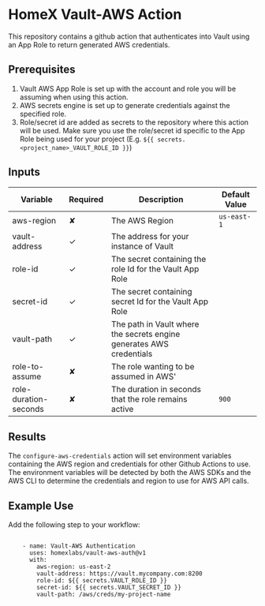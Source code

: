 # HomeX Vault-AWS Action

This repository contains a github action that authenticates into Vault using an App Role to return generated AWS credentials. 

## Prerequisites 

1. Vault AWS App Role is set up with the account and role you will be assuming when using this action.
2. AWS secrets engine is set up to generate credentials against the specified role.
3. Role/secret id are added as secrets to the repository where this action will be used. Make sure you use the role/secret id specific to the App Role being used for your project (E.g. `${{ secrets.<project_name>_VAULT_ROLE_ID }}`)


## Inputs

| Variable | Required | Description | Default Value |
|----------|----------|-------------|---------------|
| aws-region | ✘ | The AWS Region | `us-east-1` |
| vault-address | ✓ | The address for your instance of Vault |  |
| role-id | ✓ | The secret containing the role Id for the Vault App Role |  |
| secret-id | ✓ | The secret containing secret Id for the Vault App Role |  |
| vault-path | ✓ | The path in Vault where the secrets engine generates AWS credentials |  |
| role-to-assume | ✘ | The role wanting to be assumed in AWS' |  |
| role-duration-seconds | ✘ | The duration in seconds that the role remains active | `900` |

## Results

The `configure-aws-credentials` action will set environment variables containing the AWS region and credentials for other Github Actions to use. The environment variables will be detected by both the AWS SDKs and the AWS CLI to determine the credentials and region to use for AWS API calls.

## Example Use

Add the following step to your workflow:
```

    - name: Vault-AWS Authentication
      uses: homexlabs/vault-aws-auth@v1
      with:
        aws-region: us-east-2
        vault-address: https://vault.mycompany.com:8200
        role-id: ${{ secrets.VAULT_ROLE_ID }}
        secret-id: ${{ secrets.VAULT_SECRET_ID }}
        vault-path: /aws/creds/my-project-name

```